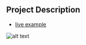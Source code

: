 ## Project Description

* [live example](https://learning-zone.github.io/website-templates/startbootstrap-stylish-portfolio-1.0.2)

![alt text](https://github.com/learning-zone/website-templates/blob/master/assets/startbootstrap-stylish-portfolio-1.0.2.png "startbootstrap-stylish-portfolio-1.0.2")
